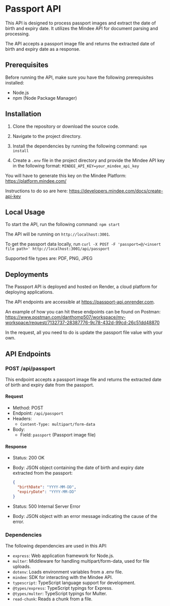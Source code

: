 # Passport API

This API is designed to process passport images and extract the date of birth and expiry date. It utilizes the Mindee API for document parsing and processing.

The API accepts a passport image file and returns the extracted date of birth and expiry date as a response.

## Prerequisites

Before running the API, make sure you have the following prerequisites installed:

- Node.js
- npm (Node Package Manager)

## Installation

1. Clone the repository or download the source code.
2. Navigate to the project directory.
3. Install the dependencies by running the following command: `npm install`

4. Create a `.env` file in the project directory and provide the Mindee API key in the following format: `MINDEE_API_KEY=your_mindee_api_key`

You will have to generate this key on the Mindee Platform: https://platform.mindee.com/

Instructions to do so are here: https://developers.mindee.com/docs/create-api-key

## Local Usage

To start the API, run the following command: `npm start`

The API will be running on `http://localhost:3001`.

To get the passport data locally, run `curl -X POST -F 'passport=@/<insert file path>' http://localhost:3001/api/passport `

Supported file types are: PDF, PNG, JPEG

## Deployments

The Passport API is deployed and hosted on Render, a cloud platform for deploying applications.

The API endpoints are accessible at https://passport-api.onrender.com.

An example of how you can hit these endpoints can be found on Postman: https://www.postman.com/danthomp507/workspace/my-workspace/request/7132737-28387776-9c78-432d-99cd-26c51dd48870

In the request, all you need to do is update the passport file value with your own.

## API Endpoints

### POST /api/passport

This endpoint accepts a passport image file and returns the extracted date of birth and expiry date from the passport.

#### Request

- Method: POST
- Endpoint: `/api/passport`
- Headers:
  - `Content-Type: multipart/form-data`
- Body:
  - Field: `passport` (Passport image file)

#### Response

- Status: 200 OK
- Body: JSON object containing the date of birth and expiry date extracted from the passport:

  ```json
  {
    "birthDate": "YYYY-MM-DD",
    "expiryDate": "YYYY-MM-DD"
  }
  ```

- Status: 500 Internal Server Error
- Body: JSON object with an error message indicating the cause of the error.

### Dependencies

The following dependencies are used in this API:

- `express`: Web application framework for Node.js.
- `multer`: Middleware for handling multipart/form-data, used for file uploads.
- `dotenv`: Loads environment variables from a .env file.
- `mindee`: SDK for interacting with the Mindee API.
- `typescript`: TypeScript language support for development.
- `@types/express`: TypeScript typings for Express.
- `@types/multer`: TypeScript typings for Multer.
- `read-chunk`: Reads a chunk from a file.

